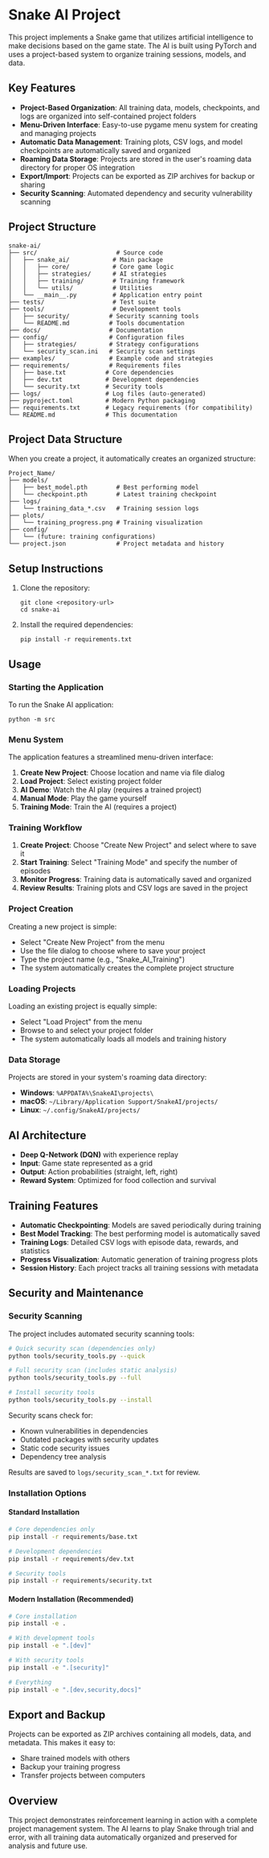 # Snake AI Project

This project implements a Snake game that utilizes artificial intelligence to make decisions based on the game state. The AI is built using PyTorch and uses a project-based system to organize training sessions, models, and data.

## Key Features

- **Project-Based Organization**: All training data, models, checkpoints, and logs are organized into self-contained project folders
- **Menu-Driven Interface**: Easy-to-use pygame menu system for creating and managing projects
- **Automatic Data Management**: Training plots, CSV logs, and model checkpoints are automatically saved and organized
- **Roaming Data Storage**: Projects are stored in the user's roaming data directory for proper OS integration
- **Export/Import**: Projects can be exported as ZIP archives for backup or sharing
- **Security Scanning**: Automated dependency and security vulnerability scanning

## Project Structure

```
snake-ai/
├── src/                      # Source code
│   ├── snake_ai/            # Main package
│   │   ├── core/            # Core game logic
│   │   ├── strategies/      # AI strategies
│   │   ├── training/        # Training framework
│   │   └── utils/           # Utilities
│   └── __main__.py          # Application entry point
├── tests/                   # Test suite
├── tools/                   # Development tools
│   ├── security/           # Security scanning tools
│   └── README.md           # Tools documentation
├── docs/                   # Documentation
├── config/                 # Configuration files
│   ├── strategies/         # Strategy configurations
│   └── security_scan.ini   # Security scan settings
├── examples/               # Example code and strategies
├── requirements/           # Requirements files
│   ├── base.txt           # Core dependencies
│   ├── dev.txt            # Development dependencies
│   └── security.txt       # Security tools
├── logs/                  # Log files (auto-generated)
├── pyproject.toml         # Modern Python packaging
├── requirements.txt       # Legacy requirements (for compatibility)
└── README.md              # This documentation
```

## Project Data Structure

When you create a project, it automatically creates an organized structure:

```
Project_Name/
├── models/
│   ├── best_model.pth        # Best performing model
│   └── checkpoint.pth        # Latest training checkpoint
├── logs/
│   └── training_data_*.csv   # Training session logs
├── plots/
│   └── training_progress.png # Training visualization
├── config/
│   └── (future: training configurations)
└── project.json              # Project metadata and history
```

## Setup Instructions

1. Clone the repository:
   ```
   git clone <repository-url>
   cd snake-ai
   ```

2. Install the required dependencies:
   ```
   pip install -r requirements.txt
   ```

## Usage

### Starting the Application

To run the Snake AI application:
```
python -m src
```

### Menu System

The application features a streamlined menu-driven interface:

1. **Create New Project**: Choose location and name via file dialog
2. **Load Project**: Select existing project folder
3. **AI Demo**: Watch the AI play (requires a trained project)
4. **Manual Mode**: Play the game yourself
5. **Training Mode**: Train the AI (requires a project)

### Training Workflow

1. **Create Project**: Choose "Create New Project" and select where to save it
2. **Start Training**: Select "Training Mode" and specify the number of episodes
3. **Monitor Progress**: Training data is automatically saved and organized
4. **Review Results**: Training plots and CSV logs are saved in the project

### Project Creation

Creating a new project is simple:
- Select "Create New Project" from the menu
- Use the file dialog to choose where to save your project
- Type the project name (e.g., "Snake_AI_Training")
- The system automatically creates the complete project structure

### Loading Projects

Loading an existing project is equally simple:
- Select "Load Project" from the menu
- Browse to and select your project folder
- The system automatically loads all models and training history

### Data Storage

Projects are stored in your system's roaming data directory:
- **Windows**: `%APPDATA%\SnakeAI\projects\`
- **macOS**: `~/Library/Application Support/SnakeAI/projects/`
- **Linux**: `~/.config/SnakeAI/projects/`

## AI Architecture

- **Deep Q-Network (DQN)** with experience replay
- **Input**: Game state represented as a grid
- **Output**: Action probabilities (straight, left, right)
- **Reward System**: Optimized for food collection and survival

## Training Features

- **Automatic Checkpointing**: Models are saved periodically during training
- **Best Model Tracking**: The best performing model is automatically saved
- **Training Logs**: Detailed CSV logs with episode data, rewards, and statistics
- **Progress Visualization**: Automatic generation of training progress plots
- **Session History**: Each project tracks all training sessions with metadata

## Security and Maintenance

### Security Scanning

The project includes automated security scanning tools:

```bash
# Quick security scan (dependencies only)
python tools/security_tools.py --quick

# Full security scan (includes static analysis)
python tools/security_tools.py --full

# Install security tools
python tools/security_tools.py --install
```

Security scans check for:
- Known vulnerabilities in dependencies
- Outdated packages with security updates
- Static code security issues
- Dependency tree analysis

Results are saved to `logs/security_scan_*.txt` for review.

### Installation Options

#### Standard Installation
```bash
# Core dependencies only
pip install -r requirements/base.txt

# Development dependencies
pip install -r requirements/dev.txt

# Security tools
pip install -r requirements/security.txt
```

#### Modern Installation (Recommended)
```bash
# Core installation
pip install -e .

# With development tools
pip install -e ".[dev]"

# With security tools
pip install -e ".[security]"

# Everything
pip install -e ".[dev,security,docs]"
```

## Export and Backup

Projects can be exported as ZIP archives containing all models, data, and metadata. This makes it easy to:
- Share trained models with others
- Backup your training progress
- Transfer projects between computers

## Overview

This project demonstrates reinforcement learning in action with a complete project management system. The AI learns to play Snake through trial and error, with all training data automatically organized and preserved for analysis and future use.